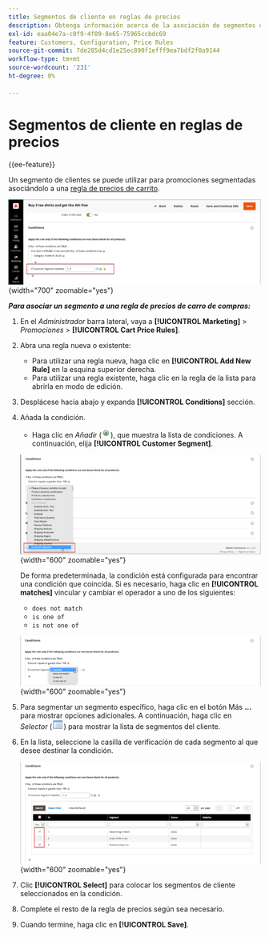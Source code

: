 ```yaml
---
title: Segmentos de cliente en reglas de precios
description: Obtenga información acerca de la asociación de segmentos de clientes con una regla de precios de carro de compras para poder definir promociones segmentadas para su tienda.
exl-id: eaa04e7a-c0f9-4f09-8e65-75965ccbdc69
feature: Customers, Configuration, Price Rules
source-git-commit: 7de285d4cd1e25ec890f1efff9ea7bdf2f0a9144
workflow-type: tm+mt
source-wordcount: '231'
ht-degree: 0%

---
```


# Segmentos de cliente en reglas de precios

{{ee-feature}}

Un segmento de clientes se puede utilizar para promociones segmentadas asociándolo a una [regla de precios de carrito](../merchandising-promotions/price-rules-cart.md).

![Regla de precio del carro de compras: segmento de cliente objetivo](assets/price-rule-cart-condition-segments.png){width="700" zoomable="yes"}

_**Para asociar un segmento a una regla de precios de carro de compras:**_

1. En el _Administrador_ barra lateral, vaya a **[!UICONTROL Marketing]** > _Promociones_ > **[!UICONTROL Cart Price Rules]**.

1. Abra una regla nueva o existente:

   * Para utilizar una regla nueva, haga clic en **[!UICONTROL Add New Rule]** en la esquina superior derecha.
   * Para utilizar una regla existente, haga clic en la regla de la lista para abrirla en modo de edición.

1. Desplácese hacia abajo y expanda **[!UICONTROL Conditions]** sección.

1. Añada la condición.

   * Haga clic en _Añadir_ (![Icono de lista](../assets/icon-add-green-circle.png)), que muestra la lista de condiciones. A continuación, elija **[!UICONTROL Customer Segment]**.

   ![Regla de precio del carro de compras: agregar condición de segmento de cliente](assets/condition-customer-segment.png){width="600" zoomable="yes"}

   De forma predeterminada, la condición está configurada para encontrar una condición que coincida. Si es necesario, haga clic en **[!UICONTROL matches]** vincular y cambiar el operador a uno de los siguientes:

   * `does not match`
   * `is one of`
   * `is not one of`

   ![Operador de condición](assets/price-rule-condition-customer-segment-operator.png){width="600" zoomable="yes"}

1. Para segmentar un segmento específico, haga clic en el botón Más **...** para mostrar opciones adicionales. A continuación, haga clic en _Selector_ (![Icono de lista](../assets/icon-list-chooser.png)) para mostrar la lista de segmentos del cliente.

1. En la lista, seleccione la casilla de verificación de cada segmento al que desee destinar la condición.

   ![Regla de precio del carro de compras: lista del selector de condiciones](assets/condition-segment-chooser-list.png){width="600" zoomable="yes"}

1. Clic **[!UICONTROL Select]** para colocar los segmentos de cliente seleccionados en la condición.

1. Complete el resto de la regla de precios según sea necesario.

1. Cuando termine, haga clic en **[!UICONTROL Save]**.
